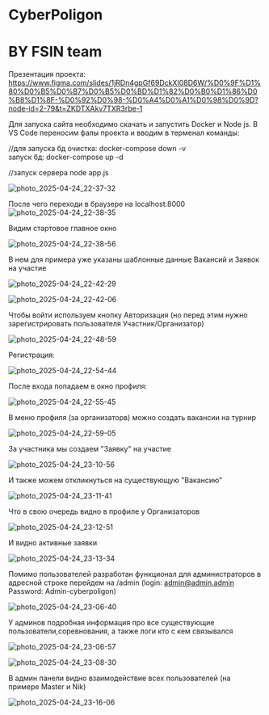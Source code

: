 ﻿# CyberPoligon
# BY FSIN team

Презентация проекта:
https://www.figma.com/slides/1jRDn4gpGf69DckXI08D6W/%D0%9F%D1%80%D0%B5%D0%B7%D0%B5%D0%BD%D1%82%D0%B0%D1%86%D0%B8%D1%8F-%D0%92%D0%98-%D0%A4%D0%A1%D0%98%D0%9D?node-id=2-79&t=ZKDTXAkv7TXR3rbe-1

Для запуска сайта необходимо скачать и запустить Docker и Node js. 
В VS Code переносим фалы проекта и вводим в терменал команды:
 
//для запуска бд очистка:   docker-compose down -v          
 запуск бд:   docker-compose up -d

 //запуск сервера   node app.js

![photo_2025-04-24_22-37-32](https://github.com/user-attachments/assets/f99ac32d-39a7-444a-95e0-6234dfa60f41)

После чего переходи в браузере на  localhost:8000
![photo_2025-04-24_22-38-35](https://github.com/user-attachments/assets/3ac6fc6a-a010-4004-8652-87f17533905d)

Видим стартовое главное окно

![photo_2025-04-24_22-38-56](https://github.com/user-attachments/assets/28278372-1c7c-41d2-8641-3ba0b5dca908)

В нем для примера уже указаны шаблонные данные Вакансий и Заявок на участие 

![photo_2025-04-24_22-42-29](https://github.com/user-attachments/assets/7ecaae52-6525-412e-9133-a99e76c28d87)

![photo_2025-04-24_22-42-06](https://github.com/user-attachments/assets/b29c3cfe-81e3-4ea3-8ea5-910e9bcdd889)

Чтобы войти используем кнопку Авторизация (но перед этим нужно зарегистрировать пользователя Участник/Организатор)

![photo_2025-04-24_22-48-59](https://github.com/user-attachments/assets/1235dbc2-c964-4ac3-b29a-610aca2f6147)

Регистрация:

![photo_2025-04-24_22-54-44](https://github.com/user-attachments/assets/164c9fb6-6578-4e1f-a1e4-c23f69f6936e)

После входа попадаем в окно профиля:

![photo_2025-04-24_22-55-45](https://github.com/user-attachments/assets/edfb028b-ef0a-48d2-a363-e80d5b1ddf4d)

В меню профиля (за организаторв) можно создать вакансии на турнир

![photo_2025-04-24_22-59-05](https://github.com/user-attachments/assets/66aa0398-f687-4061-b4f4-669d647f6a28)

За участника мы создаем "Заявку" на участие

![photo_2025-04-24_23-10-56](https://github.com/user-attachments/assets/190a777e-8916-462c-996a-8ff74b7ca58c)

И также можем откликнуться на существующую "Вакансию"

![photo_2025-04-24_23-11-41](https://github.com/user-attachments/assets/8a9f6ca6-4b00-4bcd-adfb-a7ef7ccd1b9c)

Что в свою очередь видно в профиле у Организаторов

![photo_2025-04-24_23-12-51](https://github.com/user-attachments/assets/d4b15297-11ea-415d-944b-e356cce2fad2)

И видно активные заявки

![photo_2025-04-24_23-13-34](https://github.com/user-attachments/assets/585aa897-8333-47b7-8909-55de8c05b797)

Помимо пользователей разработан функционал для администраторов в адресной строке перейдем на /admin    (login: admin@admin.admin   Password: Admin-cyberpoligon)

![photo_2025-04-24_23-06-40](https://github.com/user-attachments/assets/bf9c79ea-8c98-4a55-9d95-20b3d690c08a)

У админов подробная информация про все существующие пользователи,соревнования, а также логи кто с кем связывался 

![photo_2025-04-24_23-06-57](https://github.com/user-attachments/assets/e73b6bce-d48d-422c-8a7f-fb3770bf82ab)


![photo_2025-04-24_23-08-30](https://github.com/user-attachments/assets/e9b93a70-fac1-418d-b82b-5123fce52e50)

В админ панели видно взаимодействие всех пользователей (на примере Master и Nik)

![photo_2025-04-24_23-16-06](https://github.com/user-attachments/assets/a7d52ce5-1943-43b6-886e-8497aa4aed75)
